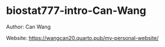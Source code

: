# biostat777-intro-Can-Wang
Author: Can Wang

Website: https://wangcan20.quarto.pub/my-personal-website/
